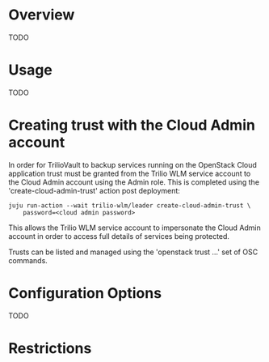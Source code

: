 # Overview

TODO

# Usage

TODO

# Creating trust with the Cloud Admin account

In order for TrilioVault to backup services running on the OpenStack Cloud
application trust must be granted from the Trilio WLM service account to
the Cloud Admin account using the Admin role.  This is completed using the
'create-cloud-admin-trust' action post deployment:

    juju run-action --wait trilio-wlm/leader create-cloud-admin-trust \
        password=<cloud admin password>

This allows the Trilio WLM service account to impersonate the Cloud Admin
account in order to access full details of services being protected.

Trusts can be listed and managed using the 'openstack trust ...' set of
OSC commands.

# Configuration Options

TODO

# Restrictions

